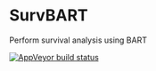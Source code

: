 # SurvBART
Perform survival analysis using BART


[![AppVeyor build status](https://ci.appveyor.com/api/projects/status/github/nillen0/SurvBART?branch=master&svg=true)](https://ci.appveyor.com/project/nillen0/SurvBART)
